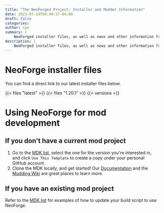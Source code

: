 ```yaml
---
title: "The NeoForged Project: Installer and Modder Information"
date: 2023-07-19T09:40:37-04:00
draft: false
categories:
author: cpw
summary: |
    NeoForged installer files, as well as news and other information from the NeoForged project
description: |
    NeoForged installer files, as well as news and other information from the NeoForged project
---
```

# NeoForge installer files
You can find a direct link to our latest installer files below.

{{< files "latest" >}}
{{< files "1.20.1" >}}
{{< versions >}}

# Using NeoForge for mod development

## If you don't have a current mod project

1. Go to the [MDK list], select the one for the version you're interested in, and click `Use This Template` to create a copy under your personal GitHub account.
2. Clone the MDK locally, and get started! Our [Documentation] and the [Modding Wiki] are great places to learn more.

## If you have an existing mod project
Refer to the [MDK list] for examples of how to update your build script to use NeoForge.

[MDK list]: https://github.com/neoforgemdks
[Documentation]: https://docs.neoforged.net
[Modding Wiki]: https://forge.gemwire.uk
